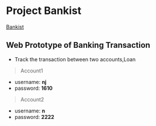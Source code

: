 # Project Bankist
[Bankist](https://nitinjuyal1610.github.io/PersonalBanking/)
## Web Prototype of Banking Transaction
- Track the transaction between two accounts,Loan
> Account1
  - username: **nj**
  - password: **1610**
> Account2
  - username: **n**
  - password: **2222**

